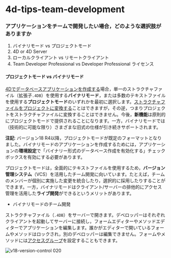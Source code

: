 # 4d-tips-team-development

### アプリケーションをチームで開発したい場合，どのような選択肢がありますか

1. バイナリモード vs プロジェクトモード
2. 4D or 4D Server
3. ローカルクライアント vs リモートクライアント
4. Team Developer Professional vs Developer Professional ライセンス

#### プロジェクトモード vs バイナリモード

[4Dでデータベースアプリケーションを作成する](https://doc.4d.com/4Dv18/4D/18/Creating-a-new-database.300-4575701.ja.html)場合，単一のストラクチャファイル（拡張子`.4DB`）を使用する**バイナリモード**，または多数のテキストファイルを使用する**プロジェクトモード**のいずれかを最初に選択します。[ストラクチャファイルをプロジェクトに変換する](https://doc.4d.com/4Dv18/4D/18/Converting-databases-to-projects.300-4606146.ja.html)ことはできますが，その逆，つまりプロジェクトをストラクチャファイルに変換することはできません。今後，**新機能**は原則的にプロジェクトモードで提供されることになります。一方，バイナリモードでは（技術的に可能な限り）さまざまな旧式の仕様が引き続きサポートされます。

**注記**: バージョン18 R4以降，プロジェクトモードが既定のフォーマットとなりました。バイナリモードのアプリケーションを作成するためには，アプリケーションの**環境設定**で「バイナリー形式のデータベース作成を有効化する」チェックボックスを有効にする必要があります。

プロジェクトモードは，全面的にテキストファイルを使用するため，**バージョン管理システム**（VCS）を活用したチーム開発に向いています。たとえば，チームのメンバーが個別に実施した変更を統合したり，選択的に採用したりすることができます。一方，バイナリモードはクライアント/サーバーの排他的にアクセス管理を活用した**ライブ開発**ができるというメリットがあります。

* バイナリモードのチーム開発

ストラクチャファイル（`.4DB`）をサーバーで開きます。デベロッパーはそれぞれクライアントを起動してサーバーに接続し，フォームエディターやメソッドエディターでアプリケーションを編集します。誰かがエディターで開いているフォームやメソッドはロックされ，別のデベロッパーは編集できません。フォームやメソッドには[アクセスグループ](https://doc.4d.com/4Dv18/4D/18/Assigning-a-group-to-database-objects.300-4575496.ja.html)を設定することもできます。

![v18-version-control 020](https://user-images.githubusercontent.com/1725068/110051746-c1cf7900-7d99-11eb-8009-a70cf76b3001.jpeg)
